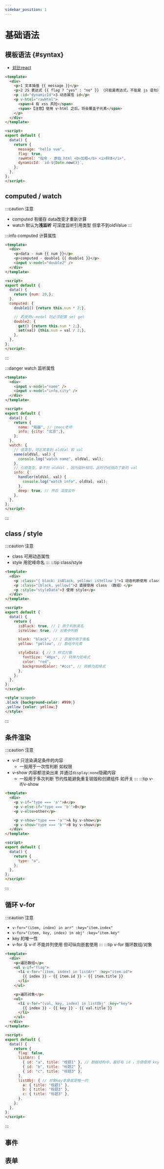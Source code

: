 ```yaml
---
sidebar_position: 1
---
```


# 基础语法

## 模板语法 {#syntax}
- [对比react](../../react/app/basic.md#syntax)
```html
<template>
  <div>
    <p>1 文本插值 {{ message }}</p>
    <p>2 JS 表达式 {{ flag ? "yes" : "no" }} （只能是表达式，不能是 js 语句）</p>
    <p :id="dynamicId">3 动态属性 id</p>
    <p v-html="rawHtml">
      <span>4 有 xss 风险</span>
      <span>【注意】使用 v-html 之后，将会覆盖子元素</span>
    </p>
  </div>
</template>

<script>
export default {
  data() {
    return {
      message: "hello vue",
      flag: true,
      rawHtml: "指令 - 原始 html <b>加粗</b> <i>斜体</i>",
      dynamicId: `id-${Date.now()}`,
    };
  },
};
</script>
```

## computed / watch
:::caution 注意
- computed 有缓存 data改变才重新计算
- watch 默认为**浅监听** 可深度监听引用类型 但拿不到oldValue
:::

:::info computed 计算属性
```html
<template>
  <div>
    <p>data - num {{ num }}</p>
    <p>computed - double1 {{ double1 }}</p>
    <input v-model="double2" />
  </div>
</template>

<script>
export default {
  data() {
    return {num: 20,};
  },
  computed: {
    double1() {return this.num * 2;},

    // 若使用v-model 则必须配置 set get
    double2: {
      get() {return this.num * 2;},
      set(val) {this.num = val / 2;},
    },
  },
};
</script>
```
:::

:::danger watch 监听属性
```html
<template>
  <div>
    <input v-model="name" />
    <input v-model="info.city" />
  </div>
</template>

<script>
export default {
  data() {
    return {
      name: "双越", // imooc老师
      info: {city: "北京",},
    };
  },
  watch: {
    // 值类型，可正常拿到 oldVal 和 val
    name(oldVal, val) {
      console.log("watch name", oldVal, val); 
    },
    // 引用类型，拿不到 oldVal 。因为指针相同，此时已经指向了新的 val
    info: {
      handler(oldVal, val) {
        console.log("watch info", oldVal, val); 
      },
      deep: true, // 开启 深度监听
    },
  },
};
</script>
```
:::

## class / style
:::caution 注意
- class 可用动态属性
- style 用驼峰命名
:::
:::tip class/style
```html
<template>
  <div>
    <p :class="{ black: isBlack, yellow: isYellow }">1 动态判断使用 class</p>
    <p :class="[black, yellow]">2 直接使用 class （数组）</p>
    <p :style="styleData">3 使用 style</p>
  </div>
</template>

<script>
export default {
  data() {
    return {
      isBlack: true, // 1 用于判断类名 
      isYellow: true, // 对象中判断

      black: "black", // 2 直接作用于类名
      yellow: "yellow", // 数组中元素

      styleData: { // 3 样式对象
        fontSize: "40px", // 转换为驼峰式
        color: "red",
        backgroundColor: "#ccc", // 转换为驼峰式
      },
    };
  },
};
</script>

<style scoped>
.black {background-color: #999;}
.yellow {color: yellow;}
</style>
```
:::

## 条件渲染
:::caution 注意
- v-if 只渲染满足条件的内容
  - 一般用于一次性判断 如权限
- v-show 内容都渲染出来 并通过`display:none`隐藏内容
  - 一般用于多次判断 节约性能避免重复销毁和创建组件 如开关
:::
:::tip v-if/v-show
```html
<template>
  <div>
    <p v-if="type === 'a'">A</p>
    <p v-else-if="type === 'b'">B</p>
    <p v-else>other</p>

    <p v-show="type === 'a'">A by v-show</p>
    <p v-show="type === 'b'">B by v-show</p>
  </div>
</template>

<script>
export default {
  data() {
    return {
      type: "a",
    };
  },
};
</script>
```
:::

## 循环 v-for
:::caution 注意
- `v-for="(item, index) in arr" :key="item.index"`
- `v-for="(item, key, index) in obj" :key="item.key"`
- key 的唯一性
- v-for 与 v-if 不能并列使用 但可纵向嵌套使用
:::
:::tip v-for 循环数组/对象 
```html
<template>
  <div>
    <p>遍历数组</p>
    <ul v-if="flag">
      <li v-for="(item, index) in listArr" :key="item.id">
        {{ index }} - {{ item.id }} - {{ item.title }}
      </li>
    </ul>

    <p>遍历对象</p>
    <ul>
      <li v-for="(val, key, index) in listObj" :key="key">
        {{ index }} - {{ key }} - {{ val.title }}
      </li>
    </ul>
  </div>
</template>

<script>
export default {
  data() {
    return {
      flag: false,
      listArr: [
        { id: "a", title: "标题1" }, // 数据结构中，最好有 id ，方便使用 key
        { id: "b", title: "标题2" },
        { id: "c", title: "标题3" },
      ],
      listObj: { // 对象key本身就是唯一的
        a: { title: "标题1" },
        b: { title: "标题2" },
        c: { title: "标题3" },
      },
    };
  },
};
</script>
```
:::
## 事件

## 表单

